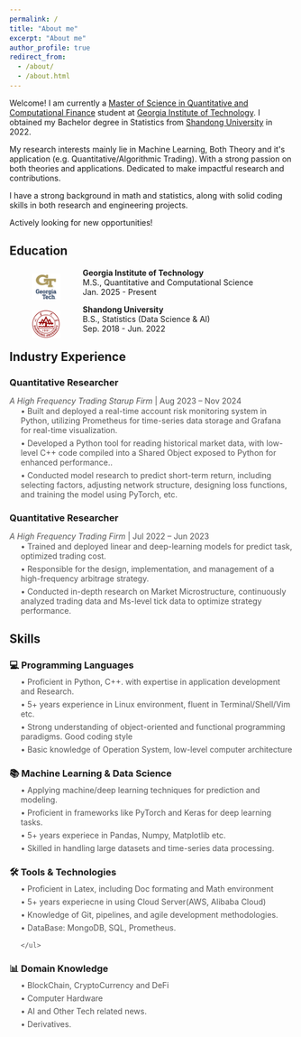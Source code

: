 ```yaml
---
permalink: /
title: "About me"
excerpt: "About me"
author_profile: true
redirect_from:
  - /about/
  - /about.html
---
```


Welcome! I am currently a [Master of Science in Quantitative and Computational Finance](https://qcf.gatech.edu) student at [Georgia Institute of Technology](https://www.gatech.edu). I obtained my Bachelor degree in Statistics from [Shandong University](https://en.sdu.edu.cn/) in 2022.

My research interests mainly lie in Machine Learning, Both Theory and it's application (e.g. Quantitative/Algorithmic Trading). With a strong passion on both theories and applications. Dedicated to make impactful research and contributions.

I have a strong background in math and statistics, along with solid coding skills in both research and engineering projects.

Actively looking for new opportunities!
## Education

<div>
  <img src="/images/gt_logo.png" style="float:left;margin-top:10px;" width="50" alt="markdown" hspace="40px">
  <p>
    <b>Georgia Institute of Technology</b><br/>
    M.S., Quantitative and Computational Science<br/>
    Jan. 2025 - Present<br/>
  </p>
</div>

<div>
  <img src="/images/logo3.png" style="float:left;margin-top:10px;" width="50" alt="markdown" hspace="40px">
  <p>
    <b>Shandong University</b><br/>
    B.S., Statistics (Data Science & AI)<br/>
    Sep. 2018 - Jun. 2022<br/>
  </p>
</div>

## Industry Experience
<div style="margin-bottom: 15px;">
  <h3 style="margin-bottom: 5px;">
    <b>Quantitative Researcher</b>
  </h3>
  <p style="font-size: 14px; color: #555; margin-bottom: 1px;">
    <i>A High Frequency Trading Starup Firm</i> | Aug 2023 – Nov 2024<br/>
  </p>
  <ul style="list-style-type: none; padding-left: 20px; font-size: 14px; color: #555; margin-top: 0;">
    <li style="margin-bottom: 6px;">• Built and deployed a real-time account risk monitoring system in Python, utilizing Prometheus for time-series data storage and Grafana for real-time visualization.</li>
    <li style="margin-bottom: 6px;">• Developed a Python tool for reading historical market data, with low-level C++ code compiled into a Shared Object exposed to Python for enhanced performance..</li>
    <li style="margin-bottom: 6px;">• Conducted model research to predict short-term return, including selecting factors, adjusting network structure, designing loss functions, and training the model using PyTorch, etc.</li>
  </ul>
</div>


<div style="margin-bottom: 15px;">
  <h3 style="margin-bottom: 5px;">
    <b>Quantitative Researcher</b>
  </h3>
  <p style="font-size: 14px; color: #555; margin-bottom: 1px;">
    <i>A High Frequency Trading Firm</i> | Jul 2022 – Jun 2023<br/>
  </p>
  <ul style="list-style-type: none; padding-left: 20px; font-size: 14px; color: #555; margin-top: 0;">
    <li style="margin-bottom: 6px;"> • Trained and deployed linear and deep-learning models for predict task, optimized trading cost.</li>
    <li style="margin-bottom: 6px;"> • Responsible for the design, implementation, and management of a high-frequency arbitrage strategy.</li>
    <li style="margin-bottom: 6px;">• Conducted in-depth research on Market Microstructure, continuously analyzed trading data and Ms-level tick data to optimize strategy performance.</li>
  </ul>
</div>
<!--
<div style="display:flex;justify-content:flex-start;">
  <img src="/images/logo1.jpg" style="float:left;object-fit:contain;" width="70" alt="markdown" hspace="30px">
  <p style="float:left;margin-top:10px;">
    <b>Shanghai AI Laboratory</b>, Software Engineer Intern<br/>
    Worked on <a href="https://opendatalab.com/home">OpenDataLab</a> platform<br/>
    Mar. 2022 - Aug. 2022<br/>
  </p>
</div> -->

<div style="margin-bottom: 30px;">
  <h2 style="margin-bottom: 15px;">Skills</h2>

  <!-- Skill 1 -->
  <div style="margin-bottom: 15px;">
    <h3 style="margin-bottom: 5px;">💻 Programming Languages</h3>
    <ul style="list-style-type: none; padding-left: 20px; font-size: 14px; color: #555; margin-top: 0;">
      <li style="margin-bottom: 6px;">• Proficient in Python, C++. with expertise in application development and Research.</li>
      <li style="margin-bottom: 6px;">• 5+ years experience in Linux environment, fluent in Terminal/Shell/Vim etc.</li>
      <li style="margin-bottom: 6px;">• Strong understanding of object-oriented and functional programming paradigms. Good coding style</li>
      <li style="margin-bottom: 6px;">• Basic knowledge of Operation System, low-level computer architecture</li>
    </ul>
  </div>

  <!-- Skill 2 -->

  <!-- Skill 3 -->
  <div style="margin-bottom: 15px;">
    <h3 style="margin-bottom: 5px;">📚 Machine Learning & Data Science</h3>
    <ul style="list-style-type: none; padding-left: 20px; font-size: 14px; color: #555; margin-top: 0;">
      <li style="margin-bottom: 6px;">• Applying machine/deep learning techniques for prediction and modeling.</li>
      <li style="margin-bottom: 6px;">• Proficient in frameworks like PyTorch and Keras for deep learning tasks.</li>
      <li style="margin-bottom: 6px;">• 5+ years experiece in Pandas, Numpy, Matplotlib etc.</li>
      <li style="margin-bottom: 6px;">• Skilled in handling large datasets and time-series data processing.</li>
    </ul>
  </div>

  <!-- Skill 4 -->
  <div style="margin-bottom: 15px;">
    <h3 style="margin-bottom: 5px;">🛠️ Tools & Technologies</h3>
    <ul style="list-style-type: none; padding-left: 20px; font-size: 14px; color: #555; margin-top: 0;">
      <li style="margin-bottom: 6px;">• Proficient in Latex, including Doc formating and Math environment</li>
      <li style="margin-bottom: 6px;">• 5+ years experiecne in using Cloud Server(AWS, Alibaba Cloud) </li>
      <li style="margin-bottom: 6px;">• Knowledge of Git, pipelines, and agile development methodologies.</li>
      <li style="margin-bottom: 6px;">• DataBase: MongoDB, SQL, Prometheus.</li>

    </ul>
  </div>

<div style="margin-bottom: 15px;">
    <h3 style="margin-bottom: 5px;">📊 Domain Knowledge</h3>
    <ul style="list-style-type: none; padding-left: 20px; font-size: 14px; color: #555; margin-top: 0;">
      <li style="margin-bottom: 6px;">• BlockChain, CryptoCurrency and DeFi</li>
      <li style="margin-bottom: 6px;">• Computer Hardware</li>
      <li style="margin-bottom: 6px;">• AI and Other Tech related news.</li>
      <li style="margin-bottom: 6px;">• Derivatives.</li>
    </ul>
  </div>
</div>
<!--
### Python
  - Data Science
  - Data

<!-- ### C++

### Linux

### Latex

### Math/Stat


### -->